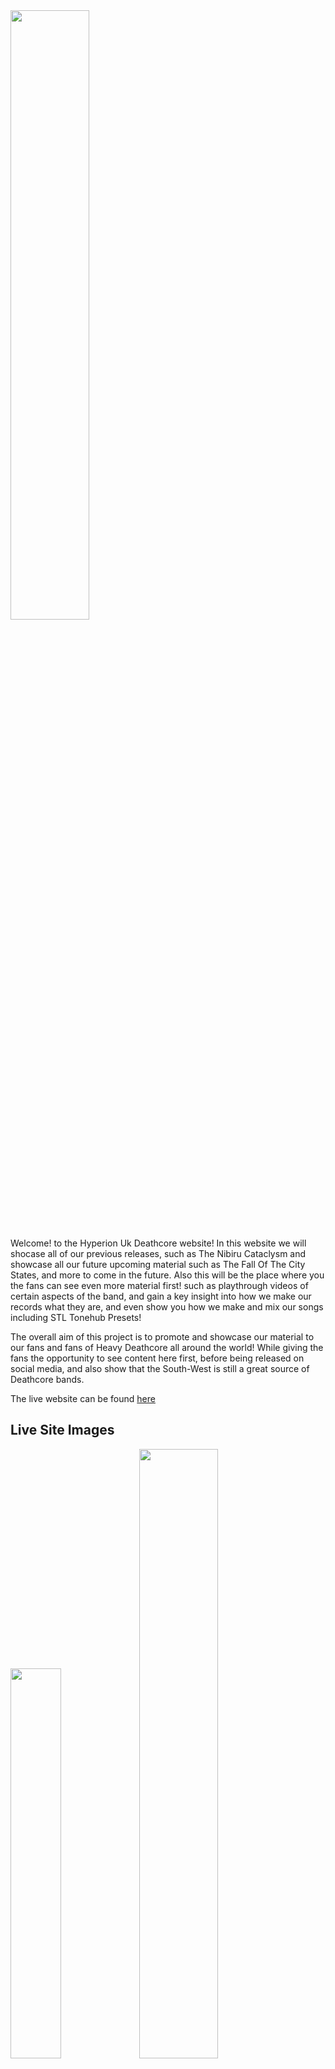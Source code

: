 <div>
<img src="assets/images/cropped-cold-logo-min.jpg" width="50%">
</div>

Welcome! to the Hyperion Uk Deathcore website! In this website we will shocase all of our previous releases, such as The Nibiru Cataclysm and showcase all our future upcoming material such as The Fall Of The City States, and more to come in the future. Also this will be the place where you the fans can see even more material first! such as playthrough videos of certain aspects of the band, and gain a key insight into how we make our records what they are, and even show you how we make and mix our songs including STL Tonehub Presets!

The overall aim of this project is to promote and showcase our material to our fans and fans of Heavy Deathcore all around the world! While giving the fans the opportunity to see content here first, before being released on social media, and also show that the South-West is still a great source of Deathcore bands. 

The live website can be found [here](https://8stringking.github.io/Hyperion-Deathcore-Milestone/)
<h2>Live Site Images</h2>
<div>
<img src="assets/images/multi-devicecapture.jpg" width=40%>
<img src="assets/images/pc-capture.jpg" width=50%>
<img src="assets/images/gallery-bundle.jpg" width=40%>
<img src="assets/images/live-site-footer.jpg" width=50%>
</div>
<h1>Index</h1>
<ol>
    <li>User Experience</li>
    <ul>
        <li>What this project is and why</li>
        <li>Target audience</li>
        <li>What the fans can expect</li>
        <li>Web Design</li>
        <li>Wire frames</li>
        <li>Website Walkthrough</li>
    </ul>
    <li>Website features</li>
    <li>Methods for creating the site (html5 css etc)</li>
    <li>Testing</li>
    <li>Bugs</li>
    <li>Future plans and goals for the website</li>
    <li>Deployment</li>
</ol>
<hr>

<h1>User Experience</h1>

<p>Welcome to the Hyperion website. This website is the hub for Hyperion content before anywhere else, and why weve chosen to do this is to give the fans a more in depth, and personal view of Hyperion rather than a standard Facebook or Instagram layout. We think this does reflect Hyperion in the best way and hope to grow our fanbase using this website. It also gives people the opportunity to book Hyperion for any event rather than using social media messages, as is the standard and sets out clear guidelines from the start.</p>

<p>Weve tailored the design of this website for the fans of heavy music from Deathcore to Djent, and of all ages and all peoples, which is why the website is darker than the average website, and this has been done to capitilize on our eye catching artwork and to really make the content stand out, and to showcase how much artwork has been created for Hyperion.</p>
<hr>
<h2>What the fans can expect</h2>
<hr>
<p>The Fans can expect a dark, simple, easy to navigate website packed full of all of our content in one place. No more scrolling through albums on facebook, or never ending scrolling on instagram, its all here and simple to navigate from page to page with a Navigation bar that we believe is stylish and is slightly bigger than your average to give the user the ease of accessing everything instantly.</p>

<p>They can also expect UN-RELEASED previews of our next EP 'Fall of the city states', bands dont typically do this, however we believe that the ability to listen to new songs not released anywhere else is a VITAL part of drawing new fans to us and the website and incredibly exciting for fans also.</p>
<hr>
<h2>Web design</h2>

<p>The web design of this page has been designed to give the user a simple and meaningful and functional experience, while being relevant towards the fan base hyperion is targeting (fans of heavy music/deathcore). This has been done by making the website quite dark, and having the content very light, causing no contrast issues for the user. The reason behind keeping it simple as stated above is usually fans would scroll through social media pages which arnt always as easy to navigate.</p>

<p>The home page has been used to drive the released album (the nibiru cataclysm) while giving more information on the band and having more of an overview of future material. The gallery page we've used as a timeline, hence the picture layout. The most recent being first and the older pictures last, letting fans see the most recent content first! The tours page weve put the nibiru cataclysm artwork in the background as this is the music mostly the fans would be hearing live. Inkeeping with a simple functional website, the tours page we wanted to simply contain links and use their logos that the fans know most in there countries. We know people are very picky about where they get their merch so laying it out in this fashion we know will be very useful for the user. The booking section does contain alot of sections to fill in, however being a musician for over 12 years i know that this is the information needed to reliably book a band. The nibiru cataclysm page again is kept simple using the eye catching artwork to draw in the user, and includes the full album stream from our youtube channel for instant access to that album. And lastly the Fall of the city states page simply includes new teasers and some of the new artwork that accompanies the new release. With the announcement on the homepage i felt no more was needed to explain this section and let the content stand out as much as possible again for a better user experience. </p>
<hr>
<h1>Wire Frames</h1>
<div>
    <img src="assets/wireframes/index-home-wireframe.jpeg" width=30%>
    <img src="assets/wireframes/gallery-wireframe.jpeg" width=30%>
    <img src="assets/wireframes/tours-wireframe.jpeg" width=30%>
    <img src="assets/wireframes/merch-wireframe.jpeg" width=30%>
    <img src="assets/wireframes/booking-wireframe.jpeg" width=30%>
    <img src="assets/wireframes/nibiru-wireframe.jpeg" width=30%>
    <img src="assets/wireframes/citystates-wireframe.jpeg" width=30%>
    <img src="assets/images/space-logo-min.jpg" width=60%>
</div>
    <div>
    <p>As you can see from the wireframes in the planning stage, the end result is pretty close, and the only reason this happened is due to the overall visual aspect of the page once I started coding the project. These changes were the track previews on the homepage, and the hyperion artwork, I didnt think it made sense having the track previews at the bottom below artwork and thought it was more user friendly to have the artwork almost act as a sub footer. Other than this i was really happy to be able to keep everything as is.
    </p>
    </div>
<hr>
<h1>Website Walkthrough</h1>

<div>
<img src="assets/website-walkthrough/home-1.jpg" width=45%>
<img src="assets/website-walkthrough/home2.jpg" width=45%>
<img src="assets/website-walkthrough/home3.jpg" width=45%>
<img src="assets/website-walkthrough/home4.jpg" width=45%>
<img src="assets/website-walkthrough/gallery1.jpg" width=45%>
<img src="assets/website-walkthrough/tours1.jpg" width=45%>
<img src="assets/website-walkthrough/merch.jpg" width=45%>
<img src="assets/website-walkthrough/booking.jpg" width=45%>
<img src="assets/website-walkthrough/nibiru.jpg" width=45%>
<img src="assets/website-walkthrough/citystates1.jpg" width=45%>
<img src="assets/website-walkthrough/citystates2.jpg" width=45%>
</div>
<h1>Website Features</h1>
<p>The Hyperion website includes a few features including, an animated nav bar with hover a feature, and underline feature to indicate which page you are on, links directly for youtube videos, a fully functional form section, functional audio players for all new tracks and links to merch stores and the bands facebook and youtube channels. Unlike facebook and instagram and youtube (which are the primary source for fans interacting with a band and seeing their content) this website has been designed to have everyone in one place for the user.</p>
<p>The youtube links are done as such that they will play on the same webpage so that they can keep scrolling along that page as they listen to music (facebook/instagram/youtube currently cannot support this function) and the user can immerse themselves within all content on that page</p>
<p>The form section is alot more detailed than most, this is mainly due to in my 10 years playing in bands, and booking shows, this is the minimal information needed for a reliable booking, however we have made sure this is even more accurate by adding a clendar, and a clock for dates and times, and made sure it is viewable on all devices, and the proof it is functional is below.</p>
<img src="assets/testing-images/form-data.jpg" width=45%>
<p>Audio players are used throughout the site with the ability to scroll within a track, this has been done for releasing unreleased content, especially if you want to re-listen to a particular section within a song, and again so the user can continue to scroll within that page while listening to our tracks</p>
<p>The site contains two forms of clickable links. These are for the merch sites, using pictures for links as we know the target audience will recognise these famous logos and can choose where to get their merch from, this is an important part of driving the sales of merch. These days we know that people dont tend to spend too long viewing anything online at a time so by using these logos helps people make their choice faster and making their experience even better. The second is obviously the social media links, which weve used icons that will load up in seperate tabs so the user can stay where they are on the site.</p>

<h1>Methods for creating the site (html5 css etc)</h1>
<ul>
    <li><a href="https://en.wikipedia.org/wiki/HTML">HTML5</a> (was used for structuring and presenting content of the website)</li>
    <li><a href="https://en.wikipedia.org/wiki/CSS">CSS</a> (used for the styling of the content)</li>
    <li><a href="https://fonts.google.com/">Google Fonts</a> (used for all the font styling within the project, fonts used were Cinzel, and Cinzel decorative with serif used for a backup)</li>
    <li><a href="https://www.bootstrapcdn.com/">Bootstrap</a> (used for the responsive code in the header for multiple devices)</li>
    <li><a href="https://fontawesome.com/">Font Awesome</a> (used for the social media icons)</li>
    <li><a href="https://www.w3schools.com/">W3schools</a> (this was used for the coding of the booking form into two columns, and the nav bar logo)</li>
    <li><a href="https://www.google.co.uk/chrome/?brand=FKPE&gclid=EAIaIQobChMI3q3IpujM9AIVk-vtCh2m9AWjEAAYASAAEgIG-_D_BwE&gclsrc=aw.ds">Chrome</a> (used to debug and test the source code using HTML5 and to test site responsiveness)</li>
    <li><a href="https://github.com/">Github</a> (used to create the repository and store the projects code after pushed from Git)</li>
    <li><a href="https://www.gitpod.io/">Gitpod</a> (used for the editing of code within the project for the site)</li>
    <li><a href="https://placeit.net/">Placeit</a> (was used for the mockup image for multiple devices)</li>
    <li><a href="https://validator.w3.org/">W3C Markup</a> (used for validating the html5 code)</li>
    <li><a href="https://jigsaw.w3.org/css-validator/">Jigsaw Validation</a> (used for validating the CSS code)</li>
    <li><a href="https://codeinstitute.net/">Code Institute</a> (this is where i got the idea for animating the main logo in the nav bar)</li>
    </ul>

<h1>Testing</h1>
<h2>CSS Validation</h2>
<div>
<img src="assets/testing-images/css-validation.jpg" width=80%> 
</div>
<p>Above is the CSS validation using <a href="https://jigsaw.w3.org/css-validator/">Jigsaw Validation</a> No errors were found. </p>
<h2>HTML Validation</h2>
<h3>Home page</h3>
<img src="assets/testing-images/index-html-validation.jpg" width=80%>
<h3>Gallery</h3>
<img src="assets/testing-images/gallery-html-validation.jpg" width=80%>
<h3>Tours</h3>
<img src="assets/testing-images/tours-html-validation.jpg" width=80%>
<h3>Merch</h3>
<img src="assets/testing-images/merch-html-validation.jpg" width=80%>
<h3>Booking</h3>
<img src="assets/testing-images/booking-html-validation.jpg" width=80%>
<h3>The Nibiru Cataclysm</h3>
<img src="assets/testing-images/nibiru-html-validation.jpg" width=80%>
<h3>Fall Of The City States</h3>
<img src="assets/testing-images/citystates-html-validation.jpg" width=80%>
<p>Above is the validation for the HTML code using <a href="https://validator.w3.org/">W3C Markup</a>

<h1>Manual Device Testing/Responsive Design Testing</h1>
<p>I have carried out manual testing on the following devices to test responsiveness, all links and videos and music tracks and features all worked correctly. The devices were tested on the following:</p>
<ul>
<li>Galaxy S8</li>
<li>iphone 5</li>
<li>Google Pixel 2</li>
<li>Ipad/Ipad Pro</li>
<li>Tablets</li>
<li>Laptops</li>
</ul>
<h2>Manual Testing</h2>
<p>Below is the methods I used to manually test my website</p>

<table>
<tr>
<th>Test</th>
<th>Outcome</th>
<th>Result</th>
</tr>
<tr>
<td>Navigation Bar</td>
<td>Does the nav bar navigate to each page?, and indicates with an underline what page you are on?, does it change color when hovering?</td>
<td>Pass</td>
</tr>
<tr>
<td>Animated Logo</td>
<td>Does the Hyperion logo animate upon page being loaded?</td>
<td>Pass</td>
</tr>
<tr>
<td>Youtube Video Links</td>
<td>Do they successfully play on every page? Do videos autoplay upon page loading?</td>
<td>Pass (does not autoplay upon loading)</td>
</tr>
<tr>
<td>Audio Players</td>
<td>Do they successfully play? Is auto play enabled upon loading? Do they work on every page?</td>
<td>Pass (does not autoplay upon loading)</td>
</tr>
<tr>
<td>Footer links</td>
<td>Do links successfully open in new tabs?</td>
<td>Pass</td>
</tr>
<tr>
<td>Booking Form</td>
<td>Does the form successfully submit data? Does the clock work?</td>
<td>Pass</td>
</tr>
<tr>
<td>Merch Picture Links</td>
<td>Do picture links take you to relavant site? are those sites in the correct country?Do they open in a new tab?</td>
<td>Pass</td>
</tr>
<tr>
<td>Responsive Test</td>
<td>Any issues with responsive testing? do all links,videos,animations,forms work on all devices?</td>
<td>Pass, No Issues Discovered</td>
</tr>
<tr>
<td>Background Contrast Issues</td>
<td>Is any content difficult to see due to background color or content color?</td>
<td>Pass (no issues)</td>
</tr>
</table>
<p>I used <a href="http://ami.responsivedesign.is/">Am I Responsive</a> to check my website is responsive on all devices 
<img src="assets/testing-images/site-responsiveness-test.jpg" width=80%></p>

<h2>Expectations</h2>
<p>From design concept i think the website delivers on the expectations for a fully functional, meaningful and user friendly website for fans of Hyperion, and is consistent across all devices.</p>
<hr>
<h1>Bugs</h1>
<p>Currently on the website, there is only 1 bug that i have found. That is on the booking page the background image doesnt load on a mobile once pushed to gihub, although its a problem i am still actively trying to fix. The image has been put in via css as a background image, as it was the best way i could get all the elements on the page to display correctly. However this isnt detrimental to the page as the form is still clearly displayed and functional on the page.</p>
<hr>
<h1>Historical Bugs and Issues Resolved</h1>
<p>Initially the Nav bar was flagging as an error because the logo was placed in the middle of a UL as an anchor, this was resolved by using 2 seperate UL and placing the anchored image between the lists.</p>

<p>Another bug was the frameborder on the youtube video links causing an error in the html, this was fixed by using css to set the frameborder to none using the following code: iframe {
    border: none; }</p>

<p>Image sizing on the index page and the tours page was a big challenge, the pictures were displaying far too large on all devices, this was solved resizing the images to a much smaller pixel size so they could be used across all devices.</p>

<h1>Future plans and goals for the website</h1>
<p>The main plan for the future development of this website is to expand the page "Fall of the city states". Once the new EP is done, I want to upload all of the guitar presets used in recording the EP for the fans to download, including Rhythm, Lead, and Bass presets with samples. Also adding the individual stems for the tracks for people to practise mixing themselves. This is something not alot of bands do but fans wish they did, so i believe this will be a fantastic edition to the website, again increasing the feel good experience of the user.</p>
<hr>
<h1>Deployment</h1>
<p>The site was deployed to GitHub following these steps:
<ul>
<li>Create Github Account</li>
<li>Create a new repository</li>
<li>Click on settings on the navigation bar under the repository title</li>
<li>Select pages on the left menu bar</li>
<li>Click on the master branch and save</li>
<li>This has now created the link to your live website</li>
<li>Live website link - https://8stringking.github.io/Hyperion-Deathcore-Milestone/</li>




